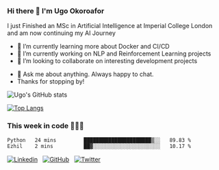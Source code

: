 ### Hi there 👋 I'm Ugo Okoroafor
<!--![PyCharm](https://img.shields.io/badge/PyCharm-000000.svg?&style=for-the-badge&logo=PyCharm&logoColor=white)&nbsp;
![PyTorch](https://img.shields.io/badge/PyTorch-EE4C2C?style=for-the-badge&logo=pytorch&logoColor=white)&nbsp;
![GitKraken](https://img.shields.io/badge/GitKraken-179287?style=for-the-badge&logo=GitKraken&logoColor=white)&nbsp;)-->

I just Finished an MSc in Artificial Intelligence at Imperial College London and am now continuing my AI Journey

- 🌱 I’m currently learning more about Docker and CI/CD
- 🔭 I’m currently working on NLP and Reinforcement Learning projects
- 👯 I’m looking to collaborate on interesting development projects
<!-- - 🤔 I’m looking for help with  -->
- 💬 Ask me about anything. Always happy to chat.
- Thanks for stopping by!


![Ugo's GitHub stats](https://github-readme-stats-eight-theta.vercel.app/api?username=uokoroafor&show_icons=true&theme=transparent&hide=stars,issues)
<!--![Ugo's GitHub stats](https://github-readme-stats-eight-theta.vercel.app/api?username=uokoroafor&show_icons=true&theme=transparent&hide=issues)-->

[![Top Langs](https://github-readme-stats-git-masterrstaa-rickstaa.vercel.app/api/top-langs/?username=uokoroafor&layout=compact&theme=transparent)](https://github.com/uokoroafor/)



### This week in code 👨🏾‍💻
<!--START_SECTION:waka-->

```txt
Python   24 mins         ██████████████████████▒░░   89.83 %
Ezhil    2 mins          ██▓░░░░░░░░░░░░░░░░░░░░░░   10.17 %
```

<!--END_SECTION:waka-->

<!--
  ![visitors](https://visitor-badge.glitch.me/badge?page_id=page.id&left_color=green&right_color=red)
  ![visitors](https://visitor-badge.glitch.me/badge?page_id=${uokoroafor}.${uokoroafor})-->

 

[![Linkedin](https://img.shields.io/badge/linkedin-%230077B5.svg?style=for-the-badge&logo=linkedin&logoColor=white)](https://www.linkedin.com/in/ugo-okoroafor-49709878/) &nbsp;
[![GitHub](https://img.shields.io/badge/github-%23121011.svg?style=for-the-badge&logo=github&logoColor=white)](https://github.com/Uokoroafor/uokoroafor) &nbsp;
[![Twitter](https://img.shields.io/badge/Twitter-1DA1F2?style=for-the-badge&logo=twitter&logoColor=white)](https://twitter.com/ArtificialUgo)&nbsp;


<!--
**Uokoroafor/Uokoroafor** is a ✨ _special_ ✨ repository because its `README.md` (this file) appears on your GitHub profile.

Here are some ideas to get you started:

- 🔭 I’m currently working on ...
- 🌱 I’m currently learning ...
- 👯 I’m looking to collaborate on ...
- 🤔 I’m looking for help with ...
- 💬 Ask me about ...
- 📫 How to reach me: ...
- 😄 Pronouns: ...
- ⚡ Fun fact: ...
[![Ugo's's wakatime stats](https://github-readme-stats.vercel.app/api/wakatime?username=willianrod)](https://github.com/anuraghazra/github-readme-stats)

-->
